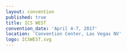 ```yaml
---
layout: convention
published: true
title: ICS WEST
convention_date: 'April 4-7, 2017'
location: 'Convention Center, Las Vegas NV'
logo: ICSWEST.svg
---
```

